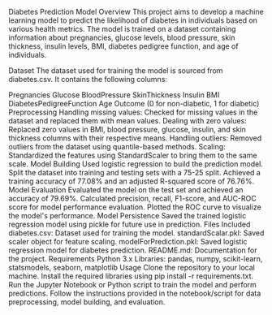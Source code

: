 Diabetes Prediction Model
Overview
This project aims to develop a machine learning model to predict the likelihood of diabetes in individuals based on various health metrics. The model is trained on a dataset containing information about pregnancies, glucose levels, blood pressure, skin thickness, insulin levels, BMI, diabetes pedigree function, and age of individuals.

Dataset
The dataset used for training the model is sourced from diabetes.csv. It contains the following columns:

Pregnancies
Glucose
BloodPressure
SkinThickness
Insulin
BMI
DiabetesPedigreeFunction
Age
Outcome (0 for non-diabetic, 1 for diabetic)
Preprocessing
Handling missing values: Checked for missing values in the dataset and replaced them with mean values.
Dealing with zero values: Replaced zero values in BMI, blood pressure, glucose, insulin, and skin thickness columns with their respective means.
Handling outliers: Removed outliers from the dataset using quantile-based methods.
Scaling: Standardized the features using StandardScaler to bring them to the same scale.
Model Building
Used logistic regression to build the prediction model.
Split the dataset into training and testing sets with a 75-25 split.
Achieved a training accuracy of 77.08% and an adjusted R-squared score of 76.76%.
Model Evaluation
Evaluated the model on the test set and achieved an accuracy of 79.69%.
Calculated precision, recall, F1-score, and AUC-ROC score for model performance evaluation.
Plotted the ROC curve to visualize the model's performance.
Model Persistence
Saved the trained logistic regression model using pickle for future use in prediction.
Files Included
diabetes.csv: Dataset used for training the model.
standardScalar.pkl: Saved scaler object for feature scaling.
modelForPrediction.pkl: Saved logistic regression model for diabetes prediction.
README.md: Documentation for the project.
Requirements
Python 3.x
Libraries: pandas, numpy, scikit-learn, statsmodels, seaborn, matplotlib
Usage
Clone the repository to your local machine.
Install the required libraries using pip install -r requirements.txt.
Run the Jupyter Notebook or Python script to train the model and perform predictions.
Follow the instructions provided in the notebook/script for data preprocessing, model building, and evaluation.
